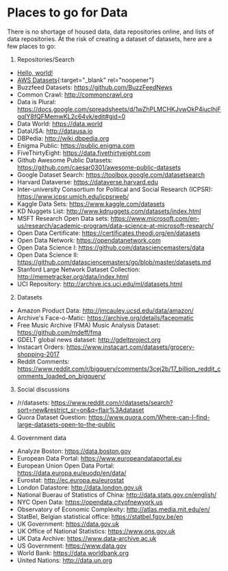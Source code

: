 # Places to go for Data
There is no shortage of housed data, data repositories online, and lists of data repositories. At the risk of creating a dataset of datasets, here are a few places to go:

1. Repositories/Search
  - <a href="http://example.com/" target="_blank" rel="noopener">Hello, world!</a>
  - [AWS Datasets](https://aws.amazon.com/datasets/){:target="_blank" rel="noopener"}
  - Buzzfeed Datasets: https://github.com/BuzzFeedNews
  - Common Crawl: http://commoncrawl.org
  - Data is Plural: https://docs.google.com/spreadsheets/d/1wZhPLMCHKJvwOkP4juclhjFgqIY8fQFMemwKL2c64vk/edit#gid=0
  - Data World: https://data.world
  - DataUSA: http://datausa.io
  - DBPedia: http://wiki.dbpedia.org
  - Enigma Public: https://public.enigma.com
  - FiveThirtyEight: https://data.fivethirtyeight.com
  - Github Awesome Public Datasets: https://github.com/caesar0301/awesome-public-datasets
  - Google Dataset Search: https://toolbox.google.com/datasetsearch
  - Harvard Dataverse: https://dataverse.harvard.edu
  - Inter-university Consortium for Political and Social Research (ICPSR): https://www.icpsr.umich.edu/icpsrweb/
  - Kaggle Data Sets: https://www.kaggle.com/datasets
  - KD Nuggets List: http://www.kdnuggets.com/datasets/index.html
  - MSFT Research Open Data sets: https://www.microsoft.com/en-us/research/academic-program/data-science-at-microsoft-research/
  - Open Data Certificate: https://certificates.theodi.org/en/datasets
  - Open Data Network: https://opendatanetwork.com
  - Open Data Science I: https://github.com/datasciencemasters/data
  - Open Data Science II: https://github.com/datasciencemasters/go/blob/master/datasets.md
  - Stanford Large Network Dataset Collection: http://memetracker.org/data/index.html
  - UCI Repository: http://archive.ics.uci.edu/ml/datasets.html

2. Datasets
  - Amazon Product Data: http://jmcauley.ucsd.edu/data/amazon/
  - Archive's Face-o-Matic: https://archive.org/details/faceomatic
  - Free Music Archive (FMA) Music Analysis Dataset: https://github.com/mdeff/fma
  - GDELT global news dataset: http://gdeltproject.org
  - Instacart Orders: https://www.instacart.com/datasets/grocery-shopping-2017
  - Reddit Comments: https://www.reddit.com/r/bigquery/comments/3cej2b/17_billion_reddit_comments_loaded_on_bigquery/

3. Social discussions
  - /r/datasets: https://www.reddit.com/r/datasets/search?sort=new&restrict_sr=on&q=flair%3Adataset
  - Quora Dataset Question: https://www.quora.com/Where-can-I-find-large-datasets-open-to-the-public

4. Government data
  - Analyze Boston: https://data.boston.gov
  - European Data Portal: https://www.europeandataportal.eu
  - European Union Open Data Portal: https://data.europa.eu/euodp/en/data/
  - Eurostat: http://ec.europa.eu/eurostat
  - London Datastore: http://data.london.gov.uk
  - National Buerau of Statistics of China: http://data.stats.gov.cn/english/
  - NYC Open Data: https://opendata.cityofnewyork.us
  - Observatory of Economic Complexity: http://atlas.media.mit.edu/en/
  - StatBel, Belgian statistical office: https://statbel.fgov.be/en
  - UK Government: https://data.gov.uk
  - UK Office of National Statistics: https://www.ons.gov.uk
  - UK Data Archive: https://www.data-archive.ac.uk
  - US Government: https://www.data.gov
  - World Bank: https://data.worldbank.org
  - United Nations: http://data.un.org

